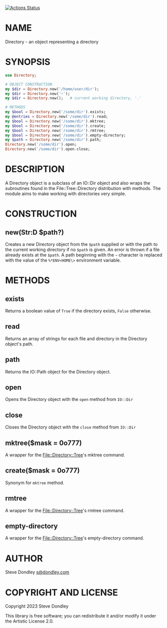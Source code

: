 [![Actions Status](https://github.com/sdondley/Directory/actions/workflows/test.yml/badge.svg)](https://github.com/sdondley/Directory/actions)

NAME
====

Directory - an object representing a directory

SYNOPSIS
========

```raku
use Directory;

# OBJECT CONSTRUCTION
my $dir = Directory.new('/home/user/dir');
my $dir = Directory.new('~');
my $dir = Directory.new();   # current working directory, '.'

# METHODS
my $bool = Directory.new('/some/dir').exists;
my @entries = Directory.new('/some/dir').read;
my $bool = Directory.new('/some/dir').mktree;
my $bool = Directory.new('/some/dir').create;
my $bool = Directory.new('/some/dir').rmtree;
my $bool = Directory.new('/some/dir').empty-directory;
my $path = Directory.new('/some/dir').path;
Directory.new('/some/dir').open;
Directory.new('/some/dir').open.close;
```

DESCRIPTION
===========

A Directory object is a subclass of an IO::Dir object and also wraps the subroutines found in the File::Tree::Directory distribution with methods. The module aims to make working with directories very simple.

CONSTRUCTION
============

new(Str:D $path?)
-----------------

Creates a new Directory object from the `$path` supplied or with the path to the current working directory if no `$path` is given. An error is thrown if a file already exists at the `$path`. A path beginning with the `~` character is replaced with the value of the `%*ENV<HOME\>` environment variable.

METHODS
=======

exists
------

Returns a boolean value of `True` if the directory exists, `False` otherwise.

read
----

Returns an array of strings for each file and directory in the Directory object's path.

path
----

Returns the IO::Path object for the Directory object.

open
----

Opens the Directory object with the `open` method from `IO::Dir`

close
-----

Closes the Directory object with the `close` method from `IO::Dir`

mktree($mask = 0o777)
---------------------

A wrapper for the [File::Directory::Tree](File::Directory::Tree)'s mktree command.

create($mask = 0o777)
---------------------

Synonym for `mktree` method.

rmtree
------

A wrapper for the [File::Directory::Tree](File::Directory::Tree)'s rmtree command.

empty-directory
---------------

A wrapper for the [File::Directory::Tree](File::Directory::Tree)'s empty-directory command.

AUTHOR
======

Steve Dondley <s@dondley.com>

COPYRIGHT AND LICENSE
=====================

Copyright 2023 Steve Dondley

This library is free software; you can redistribute it and/or modify it under the Artistic License 2.0.

